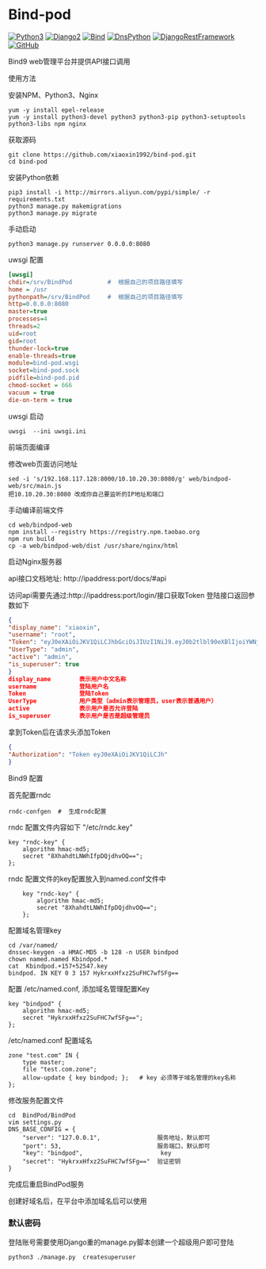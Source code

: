 # Bind-pod
[![Python3](https://img.shields.io/badge/Python-3.6.12-blue.svg?style=popout&)](https://www.python.org/)
[![Django2](https://img.shields.io/badge/Django-2.1.5-brightgreen.svg?style=popout)](https://www.djangoproject.com/)
[![Bind](https://img.shields.io/badge/Bind-9.11.4-orange.svg?style=popout)](http://www.isc.org/)
[![DnsPython](https://img.shields.io/badge/DnsPython-2.0.0-9cf.svg?style=popout)](http://www.dnspython.org/)
[![DjangoRestFramework](https://img.shields.io/badge/DjangoRestFramework-3.11.0-yellow.svg?style=popout)](https://www.django-rest-framework.org/)
[![GitHub](https://img.shields.io/github/license/xiaoxin1992/bind-pod)](https://github.com/xiaoxin1992/bind-pod/edit/main/LICENSE)

Bind9 web管理平台并提供API接口调用

 使用方法
 
 安装NPM、Python3、Nginx
 ```shell script
yum -y install epel-release
yum -y install python3-devel python3 python3-pip python3-setuptools python3-libs npm nginx
```

获取源码
```shell script
git clone https://github.com/xiaoxin1992/bind-pod.git
cd bind-pod
```



安装Python依赖
```shell script
pip3 install -i http://mirrors.aliyun.com/pypi/simple/ -r requirements.txt
python3 manage.py makemigrations
python3 manage.py migrate
```

手动启动
```shell script
python3 manage.py runserver 0.0.0.0:8080
```

uwsgi 配置
```ini
[uwsgi]
chdir=/srv/BindPod          #  根据自己的项目路径填写
home = /usr
pythonpath=/srv/BindPod     #  根据自己的项目路径填写
http=0.0.0.0:8080
master=true
processes=4
threads=2
uid=root
gid=root
thunder-lock=true
enable-threads=true
module=bind-pod.wsgi
socket=bind-pod.sock
pidfile=bind-pod.pid
chmod-socket = 666
vacuum = true
die-on-term = true
```

uwsgi 启动
```shell script
uwsgi  --ini uwsgi.ini
```


前端页面编译

修改web页面访问地址
```shell script
sed -i 's/192.168.117.128:8000/10.10.20.30:8080/g' web/bindpod-web/src/main.js
把10.10.20.30:8080 改成你自己要监听的IP地址和端口
```

手动编译前端文件
```shell script
cd web/bindpod-web
npm install --registry https://registry.npm.taobao.org 
npm run build
cp -a web/bindpod-web/dist /usr/share/nginx/html
```
启动Nginx服务器


api接口文档地址: http://ipaddress:port/docs/#api


访问api需要先通过:http://ipaddress:port/login/接口获取Token
登陆接口返回参数如下
```json
{
"display_name": "xiaoxin",
"username": "root",
"Token": "eyJ0eXAiOiJKV1QiLCJhbGciOiJIUzI1NiJ9.eyJ0b2tlbl90eXBlIjoiYWNjZXNzIiwiZXhwIjoxNjAzMzQ0MzE2LCJqdGkiOiI1Zjg1MzI3Y2M4MjY0MjhkYmUyMGYxNWFhZDlkNDdjNSIsInVzZXJfaWQiOjF9.bE4ub_f-Nb1RGLzqsT-XqtgOD4oRXmeYwDpdqNbcbnk",
"UserType": "admin",
"active": "admin",
"is_superuser": true
}
display_name        表示用户中文名称
username            登陆用户名
Token               登陆Token
UserType            用户类型（admin表示管理员，user表示普通用户）
active              表示用户是否允许登陆
is_superuser        表示用户是否是超级管理员
```

拿到Token后在请求头添加Token
```json
{
"Authorization": "Token eyJ0eXAiOiJKV1QiLCJh"
}
```


Bind9 配置

首先配置rndc
```shell script
rndc-confgen  #  生成rndc配置
```
rndc 配置文件内容如下 "/etc/rndc.key"
```text
key "rndc-key" {
	algorithm hmac-md5;
	secret "8XhahdtLNWhIfpDQjdhvOQ==";
};
```
rndc 配置文件的key配置放入到named.conf文件中
```text
    key "rndc-key" {
        algorithm hmac-md5;
        secret "8XhahdtLNWhIfpDQjdhvOQ==";
    };
```

配置域名管理key
```shell script
cd /var/named/
dnssec-keygen -a HMAC-MD5 -b 128 -n USER bindpod
chown named.named Kbindpod.*
cat  Kbindpod.+157+52547.key
bindpod. IN KEY 0 3 157 HykrxxHfxz2SuFHC7wfSFg==
```


配置 /etc/named.conf, 添加域名管理配置Key
```shell script
key "bindpod" {
	algorithm hmac-md5;
	secret "HykrxxHfxz2SuFHC7wfSFg==";
};
```

/etc/named.conf 配置域名
````shell script
zone "test.com" IN {
    type master;
    file "test.com.zone";
    allow-update { key bindpod; };   # key 必须等于域名管理的key名称
};
````
修改服务配置文件
```shell script
cd  BindPod/BindPod
vim settings.py
DNS_BASE_CONFIG = {
    "server": "127.0.0.1",                服务地址，默认即可
    "port": 53,                           服务端口，默认即可
    "key": "bindpod",                      key
    "secret": "HykrxxHfxz2SuFHC7wfSFg=="  验证密钥
}
```
完成后重启BindPod服务
 
创建好域名后，在平台中添加域名后可以使用

### 默认密码
登陆账号需要使用Django重的manage.py脚本创建一个超级用户即可登陆

```shell
python3 ./manage.py  createsuperuser
```



